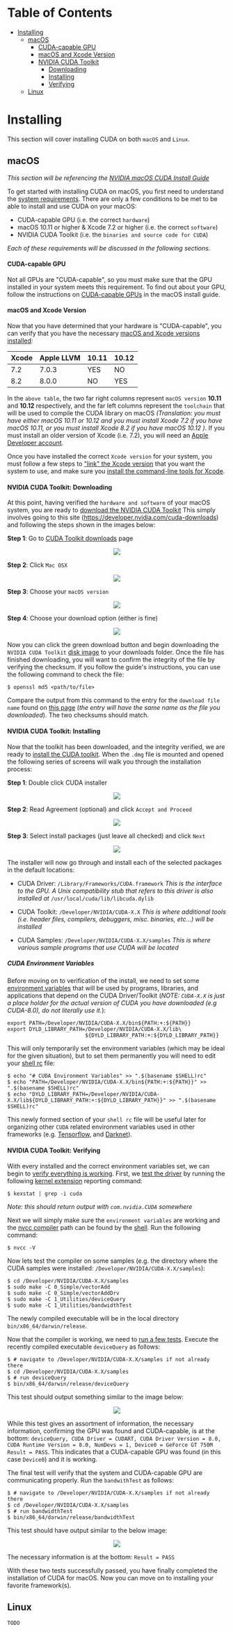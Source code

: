 # Table of Contents
+ [Installing](https://github.com/RagingTiger/CUDAInstall#installing)
    - [macOS](http://github.com/RagingTiger/CUDAInstall#macos)
        + [CUDA-capable GPU](https://github.com/RagingTiger/CUDAInstall#cuda-capable-gpu)
        + [macOS and Xcode Version](https://github.com/RagingTiger/CUDAInstall#macos-and-xcode-version)
        + [NVIDIA CUDA Toolkit](https://github.com/RagingTiger/CUDAInstall#nvidia-cuda-toolkit-downloading)
            - [Downloading](https://github.com/RagingTiger/CUDAInstall#nvidia-cuda-toolkit-downloading)
            - [Installing](https://github.com/RagingTiger/CUDAInstall#nvidia-cuda-toolkit-installing)
            - [Verifying](https://github.com/RagingTiger/CUDAInstall#nvidia-cuda-toolkit-verifying)
    - [Linux](http://github.com/RagingTiger/CUDAInstall#linux)

# Installing
This section will cover installing CUDA on both `macOS` and `Linux`.


## macOS
*This section will be referencing the [NVIDIA macOS CUDA Install Guide](http://docs.nvidia.com/cuda/cuda-installation-guide-mac-os-x/index.html#abstract)*

To get started with installing CUDA on macOS, you first need to understand
the [system requirements](http://docs.nvidia.com/cuda/cuda-installation-guide-mac-os-x/index.html#system-requirements). There are only a few conditions to be met to
be able to install and use CUDA on your macOS:

  + CUDA-capable GPU (i.e. the correct `hardware`)
  + macOS 10.11 or higher & Xcode 7.2 or higher (i.e. the correct `software`)
  + NVIDIA CUDA Toolkit (i.e. the `binaries and source code for CUDA`)

*Each of these requirements will be discussed in the following sections.*

#### CUDA-capable GPU
Not all GPUs are "CUDA-capable", so you must make sure that the GPU installed
in your system meets this requirement. To find out about your GPU, follow the instructions on [CUDA-capable GPUs](http://docs.nvidia.com/cuda/cuda-installation-guide-mac-os-x/index.html#cuda-enabled-gpu) in the macOS install guide.

#### macOS and Xcode Version
Now that you have determined that your hardware is "CUDA-capable", you can verify that you have the necessary [macOS and Xcode versions installed](http://docs.nvidia.com/cuda/cuda-installation-guide-mac-os-x/index.html#mac-os-version):

| Xcode |   Apple LLVM  | 10.11 | 10.12 |
| ----- | ------------- | ----- | ----- |
|  7.2  |     7.0.3     |  YES  |   NO  |
|  8.2  |     8.0.0     |  NO   |   YES |

In the `above table`, the two far right columns represent `macOS version` **10.11** and **10.12** respectively, and the far left columns represent the `toolchain` that will be used to compile the CUDA library on macOS *(Translation: you must have either macOS 10.11 or 10.12 and you must install Xcode 7.2 if you have macOS 10.11, or you must install Xcode 8.2 if you have
macOS 10.12 )*. If you must install an older version of Xcode (i.e. 7.2), you will need an [Apple Developer account](https://developer.apple.com/).

Once you have installed the correct `Xcode version` for your system, you must
follow a few steps to ["link" the Xcode version](http://docs.nvidia.com/cuda/cuda-installation-guide-mac-os-x/index.html#xcode-version) that you want the system to use, and make sure you [install the command-line tools for Xcode](http://docs.nvidia.com/cuda/cuda-installation-guide-mac-os-x/index.html#verify-cli-installed).

#### NVIDIA CUDA Toolkit: Downloading
At this point, having verified the `hardware and software` of your macOS system, you are ready to [download the NVIDIA CUDA Toolkit](http://docs.nvidia.com/cuda/cuda-installation-guide-mac-os-x/index.html#download) This simply involves going to this site (https://developer.nvidia.com/cuda-downloads) and following the steps shown in the images below:

**Step 1**: Go to [CUDA Toolkit downloads](https://developer.nvidia.com/cuda-downloads) page
<p align="center">
  <img src="https://github.com/RagingTiger/CUDAInstall/raw/7883f32be0e06fbf0a18bdec07f457cc56ff2c87/img/NVIDIA_CUDA_Toolkit_dwnld_step1.png"/>
</p>

**Step 2**: Click `Mac OSX`
<p align="center">
  <img src="https://github.com/RagingTiger/CUDAInstall/raw/7883f32be0e06fbf0a18bdec07f457cc56ff2c87/img/NVIDIA_CUDA_Toolkit_dwnld_step2.png"/>
</p>

**Step 3**: Choose your `macOS version`
<p align="center">
  <img src="https://github.com/RagingTiger/CUDAInstall/raw/7883f32be0e06fbf0a18bdec07f457cc56ff2c87/img/NVIDIA_CUDA_Toolkit_dwnld_step3.png"/>
</p>

**Step 4**: Choose your download option (either is fine)
<p align="center">
  <img src="https://github.com/RagingTiger/CUDAInstall/raw/7883f32be0e06fbf0a18bdec07f457cc56ff2c87/img/NVIDIA_CUDA_Toolkit_dwnld_step4.png"/>
</p>

Now you can click the green download button and begin downloading the `NVIDIA CUDA Toolkit` [disk image](https://en.wikipedia.org/wiki/Apple_Disk_Image) to your downloads folder. Once the file has finished downloading, you will want to confirm the integrity of the file by verifying the checksum. If you follow the guide's instructions, you can use the following command to check the file:
```
$ openssl md5 <path/to/file>
```
Compare the output from this command to the entry for the `download file name` found on [this page](http://developer2.download.nvidia.com/compute/cuda/8.0/secure/Prod2/docs/sidebar/md5sum.txt?Ueb-ED3JLFmOvTGZl1tyoYj442TeiYjkuj7BC8aS3ryEECUEI11WSBwcdfO_7q8JCRHeuNvbRJgcilBGUzFP5PyYS8Fa33NdK5PpXGJ7MFhrU1QkHmZPuPi8byi4XEw6oGyPzqSuHaP6scPPJSU4KbXXr_w) (*the entry will have the same name as the file you downloaded*). The two checksums should match.

#### NVIDIA CUDA Toolkit: Installing
Now that the toolkit has been downloaded, and the integrity verified, we are ready to [install the CUDA toolkit](http://docs.nvidia.com/cuda/cuda-installation-guide-mac-os-x/index.html#install). When the `.dmg` file is mounted and opened the following series of screens will walk you through the installation process:

**Step 1**: Double click CUDA installer
<p align="center">
  <img src="https://github.com/RagingTiger/CUDAInstall/raw/7c06f9f9d62f4422b3750f37dee25db9911abbff/img/macos/NVIDIA_CUDA_Toolkit_install_step1.png"/>
</p>

**Step 2**: Read Agreement (optional) and click `Accept and Proceed`
<p align="center">
  <img src="https://github.com/RagingTiger/CUDAInstall/raw/7c06f9f9d62f4422b3750f37dee25db9911abbff/img/macos/NVIDIA_CUDA_Toolkit_install_step2.png"/>
</p>

**Step 3**: Select install packages (just leave all checked) and click `Next`
<p align="center">
  <img src="https://github.com/RagingTiger/CUDAInstall/raw/7c06f9f9d62f4422b3750f37dee25db9911abbff/img/macos/NVIDIA_CUDA_Toolkit_install_step3.png"/>
</p>

The installer will now go through and install each of the selected packages in the default locations:

+ CUDA Driver: `/Library/Frameworks/CUDA.framework`
    *This is the interface to the GPU. A Unix compatibility stub that refers to this driver is also installed at* `/usr/local/cuda/lib/libcuda.dylib`

+ CUDA Toolkit: `/Developer/NVIDIA/CUDA-X.X`
    *This is where additional tools (i.e. header files, compilers, debuggers, misc. binaries, etc...) will be installed*

+ CUDA Samples: `/Developer/NVIDIA/CUDA-X.X/samples`
    *This is where various sample programs that use CUDA will be located*

##### CUDA Environment Variables
Before moving on to verification of the install, we need to set some [environment variables](https://en.wikipedia.org/wiki/Environment_variable) that will be used by programs, libraries, and applications that depend on the CUDA Driver/Toolkit (*NOTE: `CUDA-X.X` is just a place holder for the actual version of CUDA you have downloaded (e.g CUDA-8.0), do not literally use it.*):
```
export PATH=/Developer/NVIDIA/CUDA-X.X/bin${PATH:+:${PATH}}
export DYLD_LIBRARY_PATH=/Developer/NVIDIA/CUDA-X.X/lib\
                         ${DYLD_LIBRARY_PATH:+:${DYLD_LIBRARY_PATH}}
```
This will only temporarily set the environment variables (which may be ideal for the given situation), but to set them permanently you will need to edit your [shell rc](https://en.wikipedia.org/wiki/Configuration_file) file:
```
$ echo "# CUDA Environment Variables" >> ".$(basename $SHELL)rc"
$ echo "PATH=/Developer/NVIDIA/CUDA-X.X/bin${PATH:+:${PATH}}" >> ".$(basename $SHELL)rc"
$ echo "DYLD_LIBRARY_PATH=/Developer/NVIDIA/CUDA-X.X/lib${DYLD_LIBRARY_PATH:+:${DYLD_LIBRARY_PATH}}" >> ".$(basename $SHELL)rc"
```
This newly formed section of your `shell rc` file will be useful later for organizing other `CUDA` related environment variables used in other frameworks (e.g. [Tensorflow](https://www.tensorflow.org/install/install_mac), and [Darknet](https://pjreddie.com/darknet/install/)).

#### NVIDIA CUDA Toolkit: Verifying
With every installed and the correct environment variables set, we can begin to [verify everything is working](http://docs.nvidia.com/cuda/cuda-installation-guide-mac-os-x/index.html#verification). First, we [test the driver]() by running the following [kernel extension](https://en.wikipedia.org/wiki/Loadable_kernel_module) reporting command:
```
$ kexstat | grep -i cuda
```
*Note: this should return output with `com.nvidia.CUDA` somewhere*

Next we will simply make sure the `environment variables` are working and the [nvcc compiler](http://docs.nvidia.com/cuda/cuda-installation-guide-mac-os-x/index.html#compiler-verification) path can be found by the [shell](https://en.wikipedia.org/wiki/Unix_shell). Run the following command:
```
$ nvcc -V
```
Now lets test the compiler on some samples (e.g. the directory where the CUDA samples were installed: `/Developer/NVIDIA/CUDA-X.X/samples`):
```
$ cd /Developer/NVIDIA/CUDA-X.X/samples
$ sudo make -C 0_Simple/vectorAdd
$ sudo make -C 0_Simple/vectorAddDrv
$ sudo make -C 1_Utilities/deviceQuery
$ sudo make -C 1_Utilities/bandwidthTest
```
The newly compiled executable will be in the local directory `bin/x86_64/darwin/release`.

Now that the compiler is working, we need to [run a few tests](http://docs.nvidia.com/cuda/cuda-installation-guide-mac-os-x/index.html#runtime-verification). Execute the recently compiled executable `deviceQuery` as follows:
```
$ # navigate to /Developer/NVIDIA/CUDA-X.X/samples if not already there
$ cd /Developer/NVIDIA/CUDA-X.X/samples
$ # run deviceQuery
$ bin/x86_64/darwin/release/deviceQuery
```
This test should output something similar to the image below:
<p align="center">
  <img src="https://github.com/RagingTiger/CUDAInstall/raw/fe29d6ad34ea0cb8271b1916a56891bf76ac9ed6/img/macos/NVIDIA_CUDA_Toolkit_verify_deviceQuery.png"/>
</p>

While this test gives an assortment of information, the necessary information, confirming the GPU was found and CUDA-capable, is at the bottom: `deviceQuery, CUDA Driver = CUDART, CUDA Driver Version = 8.0, CUDA Runtime Version = 8.0, NumDevs = 1, Device0 = GeForce GT 750M
Result = PASS`. This indicates that a CUDA-capable GPU was found (in this case `Device0`) and it is working.

The final test will verify that the system and CUDA-capable GPU are communicating properly. Run the `bandwithTest` as follows:
```
$ # navigate to /Developer/NVIDIA/CUDA-X.X/samples if not already there
$ cd /Developer/NVIDIA/CUDA-X.X/samples
$ # run bandwidthTest
$ bin/x86_64/darwin/release/bandwidthTest
```
This test should have output similar to the below image:
<p align="center">
  <img src="https://github.com/RagingTiger/CUDAInstall/raw/fe29d6ad34ea0cb8271b1916a56891bf76ac9ed6/img/macos/NVIDIA_CUDA_Toolkit_verify_bandwidthTest.png"/>
</p>

The necessary information is at the bottom: `Result = PASS`

With these two tests successfully passed, you have finally completed the installation of CUDA for macOS. Now you can move on to installing your favorite framework(s).

## Linux
`TODO`
